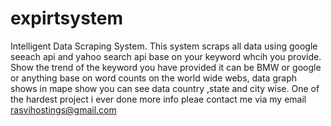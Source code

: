 # expirtsystem
Intelligent Data Scraping System.
This system scraps all data using google seeach api and yahoo search api base on your keyword whcih you provide.
Show the trend of the keyword you have provided it can be BMW or google or anything  base on word counts  on the world wide webs,
data graph shows in mape show you can see data country ,state and city wise.
One of the hardest project i ever done 
more info pleae contact me via my email
rasvihostings@gmail.com
